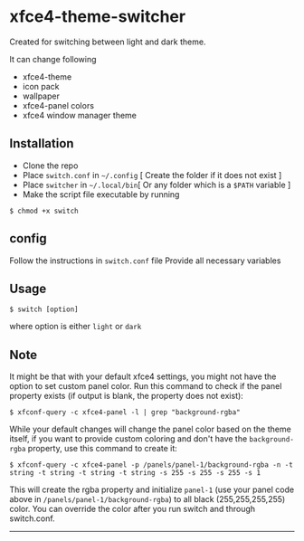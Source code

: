 # xfce4-theme-switcher

Created for switching between light and dark theme.

It can change following

 - xfce4-theme
 - icon pack
 - wallpaper
 - xfce4-panel colors
 - xfce4 window manager theme

## Installation

- Clone the repo
- Place `switch.conf`  in  `~/.config` [ Create the folder if it does not exist ]
- Place `switcher` in `~/.local/bin`[ Or any folder which is a `$PATH` variable ]
- Make the script file executable by running
```
$ chmod +x switch
```

## config

Follow the instructions in `switch.conf` file
Provide all necessary variables

## Usage

```
$ switch [option]
```
where option is either `light` or `dark`

## Note

It might be that with your default xfce4 settings, you might not have the 
option to set custom panel color. Run this command to check if the panel
property exists (if output is blank, the property does not exist):

`$ xfconf-query -c xfce4-panel -l | grep "background-rgba"`

While your default changes will change the panel color based on the theme
itself, if you want to provide custom coloring and don't have the 
`background-rgba` property, use this command to create it:

`$ xfconf-query -c xfce4-panel -p /panels/panel-1/background-rgba -n -t string -t string -t string -t string -s 255 -s 255 -s 255 -s 1`

This will create the rgba property and initialize `panel-1` (use your panel code 
above in `/panels/panel-1/background-rgba`) to all black (255,255,255,255) color. 
You can override the color after you run switch and through switch.conf.

---
